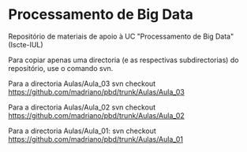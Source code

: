 # Processamento de Big Data
Repositório de materiais de apoio à UC "Processamento de Big Data" (Iscte-IUL) 

Para copiar apenas uma directoria (e as respectivas subdirectorias) do repositório, use o comando svn. 

Para a directoria Aulas/Aula_03
svn checkout https://github.com/madriano/pbd/trunk/Aulas/Aula_03

Para a directoria Aulas/Aula_02
svn checkout https://github.com/madriano/pbd/trunk/Aulas/Aula_02

Para a directoria Aulas/Aula_01:
svn checkout https://github.com/madriano/pbd/trunk/Aulas/Aula_01


